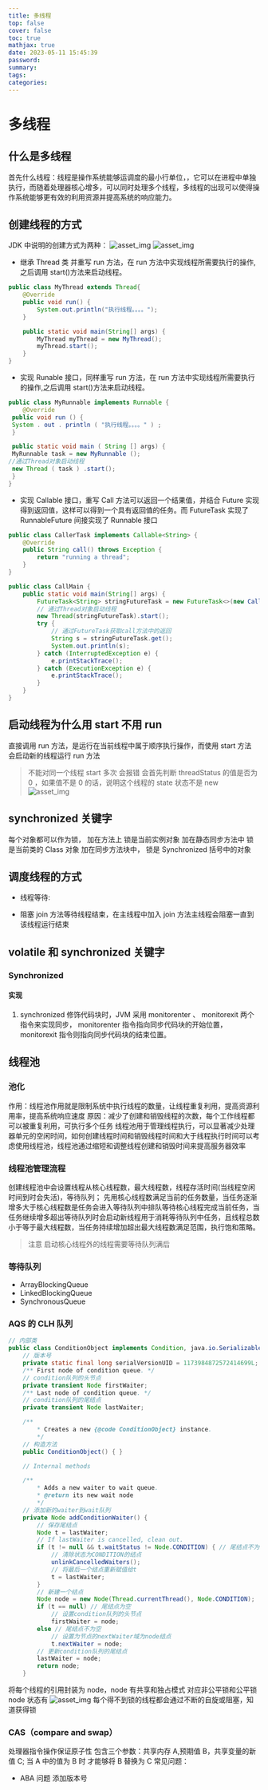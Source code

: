 ```yaml
---
title: 多线程
top: false
cover: false
toc: true
mathjax: true
date: 2023-05-11 15:45:39
password:
summary:
tags:
categories:
---
```


# 多线程

## 什么是多线程

首先什么线程：线程是操作系统能够运调度的最小行单位，，它可以在进程中单独执行，而随着处理器核心增多，可以同时处理多个线程，多线程的出现可以使得操作系统能够更有效的利用资源并提高系统的响应能力。

## 创建线程的方式

JDK 中说明的创建方式为两种：
![asset_img](多线程/2023-05-11-16-31-13.png)
![asset_img](多线程/2023-05-11-16-31-34.png)

- 继承 Thread 类 并重写 run 方法，在 run 方法中实现线程所需要执行的操作,之后调用 start()方法来启动线程。

```java
public class MyThread extends Thread{
    @Override
    public void run() {
        System.out.println("执行线程。。。。");
    }

    public static void main(String[] args) {
        MyThread myThread = new MyThread();
        myThread.start();
    }
}
```

- 实现 Runable 接口，同样重写 run 方法，在 run 方法中实现线程所需要执行的操作,之后调用 start()方法来启动线程。

```java
public class MyRunnable implements Runnable {
    @Override
 public void run () {
 System . out . println ( "执行线程。。。。" ) ;
 }

 public static void main ( String [] args) {
 MyRunnable task = new MyRunnable ();
//通过Thread对象启动线程
 new Thread ( task ) .start();
 }
}
```

- 实现 Callable 接口，重写 Call 方法可以返回一个结果值，并结合 Future 实现得到返回值，这样可以得到一个具有返回值的任务。而 FutureTask 实现了 RunnableFuture 间接实现了 Runnable 接口

```java
public class CallerTask implements Callable<String> {
    @Override
    public String call() throws Exception {
        return "running a thread";
    }
}

public class CallMain {
    public static void main(String[] args) {
        FutureTask<String> stringFutureTask = new FutureTask<>(new CallerTask());
        // 通过Thread对象启动线程
        new Thread(stringFutureTask).start();
        try {
            // 通过FutureTask获取call方法中的返回
            String s = stringFutureTask.get();
            System.out.println(s);
        } catch (InterruptedException e) {
            e.printStackTrace();
        } catch (ExecutionException e) {
            e.printStackTrace();
        }
    }
}

```

## 启动线程为什么用 start 不用 run

直接调用 run 方法，是运行在当前线程中属于顺序执行操作，而使用 start 方法
会启动新的线程运行 run 方法

> 不能对同一个线程 start 多次 会报错 会首先判断 threadStatus 的值是否为 0 ，如果值不是 0 的话，说明这个线程的 state 状态不是 new
> ![asset_img](多线程/2023-05-13-16-14-13.png)

## synchronized 关键字

每个对象都可以作为锁，
加在方法上 锁是当前实例对象
加在静态同步方法中 锁是当前类的 Class 对象
加在同步方法块中， 锁是 Synchronized 括号中的对象

## 调度线程的方式

- 线程等待:

- 阻塞
  join 方法等待线程结束，在主线程中加入 join 方法主线程会阻塞一直到该线程运行结束

## volatile 和 synchronized 关键字

### Synchronized

#### 实现

1. synchronized 修饰代码块时，JVM 采⽤ monitorenter 、 monitorexit 两个指令来实现同步， monitorenter 指令指向同步代码块的开始位置， monitorexit 指令则指向同步代码块的结束位置。

## 线程池

### 池化

作用：线程池作用就是限制系统中执行线程的数量，让线程重复利用，提高资源利用率，提高系统响应速度
原因：减少了创建和销毁线程的次数，每个工作线程都可以被重复利用，可执行多个任务
线程池用于管理线程执行，可以显著减少处理器单元的空闲时间，如何创建线程时间和销毁线程时间和大于线程执行时间可以考虑使用线程池，线程池通过缩短和调整线程创建和销毁时间来提高服务器效率

### 线程池管理流程

创建线程池中会设置线程从核心线程数，最大线程数，线程存活时间(当线程空闲时间到时会失活)，等待队列；
先用核心线程数满足当前的任务数量，当任务逐渐增多大于核心线程数是任务会进入等待队列中排队等待核心线程完成当前任务，当任务继续增多超出等待队列时会启动新线程用于消耗等待队列中任务，且线程总数小于等于最大线程数，当任务持续增加超出最大线程数满足范围，执行饱和策略。

> 注意 启动核心线程外的线程需要等待队列满后

### 等待队列

- ArrayBlockingQueue
- LinkedBlockingQueue
- SynchronousQueue

### AQS 的 CLH 队列

```java
// 内部类
public class ConditionObject implements Condition, java.io.Serializable {
    // 版本号
    private static final long serialVersionUID = 1173984872572414699L;
    /** First node of condition queue. */
    // condition队列的头节点
    private transient Node firstWaiter;
    /** Last node of condition queue. */
    // condition队列的尾结点
    private transient Node lastWaiter;

    /**
        * Creates a new {@code ConditionObject} instance.
        */
    // 构造方法
    public ConditionObject() { }

    // Internal methods

    /**
        * Adds a new waiter to wait queue.
        * @return its new wait node
        */
    // 添加新的waiter到wait队列
    private Node addConditionWaiter() {
        // 保存尾结点
        Node t = lastWaiter;
        // If lastWaiter is cancelled, clean out.
        if (t != null && t.waitStatus != Node.CONDITION) { // 尾结点不为空，并且尾结点的状态不为CONDITION
            // 清除状态为CONDITION的结点
            unlinkCancelledWaiters();
            // 将最后一个结点重新赋值给t
            t = lastWaiter;
        }
        // 新建一个结点
        Node node = new Node(Thread.currentThread(), Node.CONDITION);
        if (t == null) // 尾结点为空
            // 设置condition队列的头节点
            firstWaiter = node;
        else // 尾结点不为空
            // 设置为节点的nextWaiter域为node结点
            t.nextWaiter = node;
        // 更新condition队列的尾结点
        lastWaiter = node;
        return node;
    }
```

将每个线程的引用封装为 node，node 有共享和独占模式 对应非公平锁和公平锁 node 状态有
![asset_img](多线程/2023-06-14-15-00-01.png)
每个得不到锁的线程都会通过不断的自旋或阻塞，知道获得锁

### CAS（compare and swap）

处理器指令操作保证原子性
包含三个参数：共享内存 A,预期值 B，共享变量的新值 C;
当 A 中的值为 B 时 才能够将 B 替换为 C
常见问题：

- ABA 问题 添加版本号
